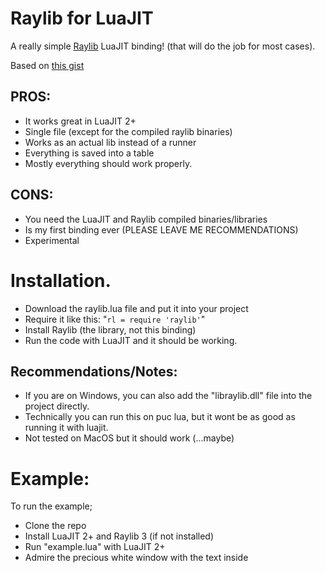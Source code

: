 # Raylib for LuaJIT
A really simple [Raylib](https://www.raylib.com) LuaJIT binding! (that will do the job for most cases).

Based on [this gist](https://gist.github.com/alexander-matz/f8ee4eb9fdf676203d70c1e5e329a6ec)

## PROS:
  - It works great in LuaJIT 2+
  - Single file (except for the compiled raylib binaries)
  - Works as an actual lib instead of a runner
  - Everything is saved into a table
  - Mostly everything should work properly.
  
## CONS:
  - You need the LuaJIT and Raylib compiled binaries/libraries
  - Is my first binding ever (PLEASE LEAVE ME RECOMMENDATIONS)
  - Experimental
  
# Installation.
  - Download the raylib.lua file and put it into your project
  - Require it like this: "```rl = require 'raylib'```"
  - Install Raylib (the library, not this binding)
  - Run the code with LuaJIT and it should be working.

## Recommendations/Notes:
  - If you are on Windows, you can also add the "libraylib.dll" file into the project directly.
  - Technically you can run this on puc lua, but it wont be as good as running it with luajit.
  - Not tested on MacOS but it should work (...maybe)
  
# Example:
To run the example;
  - Clone the repo
  - Install LuaJIT 2+ and Raylib 3 (if not installed)
  - Run "example.lua" with LuaJIT 2+
  - Admire the precious white window with the text inside
